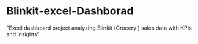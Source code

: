 # Blinkit-excel-Dashborad
"Excel dashboard project analyzing Blinkit (Grocery ) sales data with KPIs and insights"
